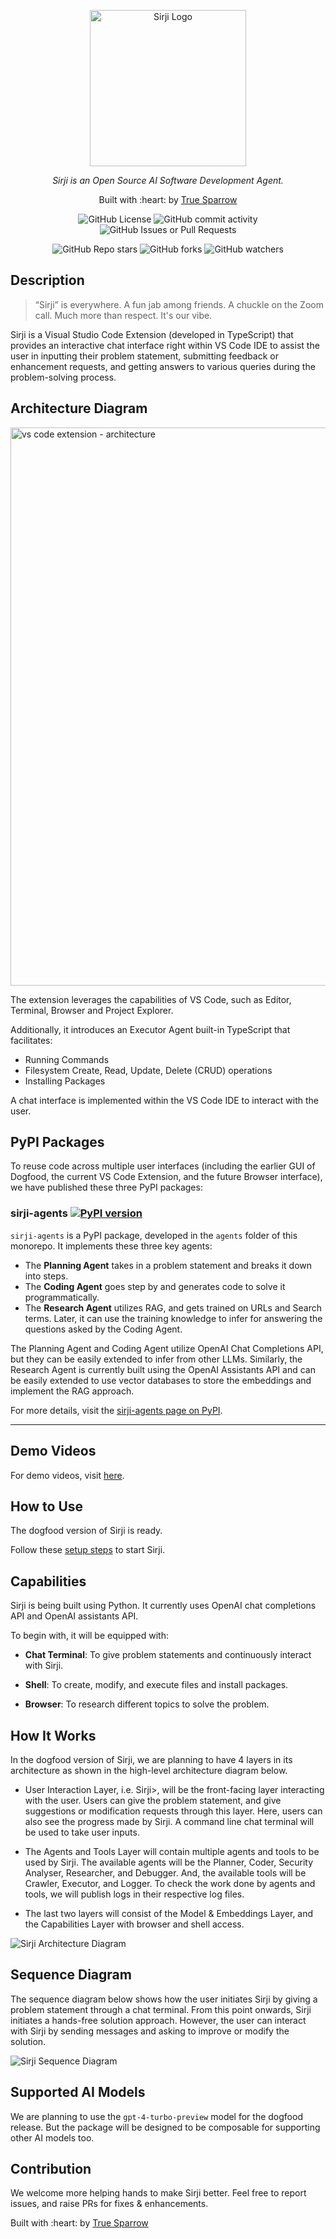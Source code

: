 <p align="center">
  <a href="." target="blank"><img src="https://github.com/sirji-ai/sirji/assets/7627517/363fc6dd-69af-4d84-8b7c-a91ec092058d" width="250" alt="Sirji Logo" /></a>
</p>

<p align="center">
  <em>Sirji is an Open Source AI Software Development Agent.</em>
</p>

<p align="center">
  Built with :heart: by <a href="https://truesparrow.com/" target="_blank">True Sparrow</a>
</p>

<p align="center">
  <img alt="GitHub License" src="https://img.shields.io/github/license/sirji-ai/sirji">
  <img alt="GitHub commit activity" src="https://img.shields.io/github/commit-activity/m/sirji-ai/sirji">
  <img alt="GitHub Issues or Pull Requests" src="https://img.shields.io/github/issues/sirji-ai/sirji">
</p>

<p align="center">
  <img alt="GitHub Repo stars" src="https://img.shields.io/github/stars/sirji-ai/sirji">
  <img alt="GitHub forks" src="https://img.shields.io/github/forks/sirji-ai/sirji">
  <img alt="GitHub watchers" src="https://img.shields.io/github/watchers/sirji-ai/sirji">
</p>


## Description

> “Sirji” is everywhere. A fun jab among friends. A chuckle on the Zoom call. Much more than respect. It's our vibe.

Sirji is a Visual Studio Code Extension (developed in TypeScript) that provides an interactive chat interface right within VS Code IDE to assist the user in inputting their problem statement, submitting feedback or enhancement requests, and getting answers to various queries during the problem-solving process.

## Architecture Diagram
<img width="893" alt="vs code extension - architecture" src="https://github.com/sirji-ai/sirji/assets/7627517/6120d7cc-550c-4497-9d83-587bc2a8bc8a">

The extension leverages the capabilities of VS Code, such as Editor, Terminal, Browser and Project Explorer.

Additionally, it introduces an Executor Agent built-in TypeScript that facilitates:
- Running Commands
- Filesystem Create, Read, Update, Delete (CRUD) operations
- Installing Packages

A chat interface is implemented within the VS Code IDE to interact with the user.

## PyPI Packages
To reuse code across multiple user interfaces (including the earlier GUI of Dogfood, the current VS Code Extension, and the future Browser interface), we have published these three PyPI packages:

### sirji-agents [![PyPI version](https://img.shields.io/pypi/v/sirji-agents.svg)](https://pypi.org/project/sirji-agents/)

`sirji-agents` is a PyPI package, developed in the `agents` folder of this monorepo. It implements these three key agents:
- The **Planning Agent** takes in a problem statement and breaks it down into steps.
- The **Coding Agent** goes step by and generates code to solve it programmatically.
- The **Research Agent** utilizes RAG, and gets trained on URLs and Search terms. Later, it can use the training knowledge to infer for answering the questions asked by the Coding Agent.

The Planning Agent and Coding Agent utilize OpenAI Chat Completions API, but they can be easily extended to infer from other LLMs.
Similarly, the Research Agent is currently built using the OpenAI Assistants API and can be easily extended to use vector databases to store the embeddings and implement the RAG approach.

For more details, visit the [sirji-agents page on PyPI](https://pypi.org/project/sirji-agents/).





--------







## Demo Videos

For demo videos, visit [here](./demos).

## How to Use<a name="how-to-use"></a>

The dogfood version of Sirji is ready.

Follow these [setup steps](./docs/setup-steps.md) to start Sirji.

## Capabilities<a name="capabilities"></a>

Sirji is being built using Python. It currently uses OpenAI chat completions API and OpenAI assistants API.

To begin with, it will be equipped with:

- **Chat Terminal**: To give problem statements and continuously interact with Sirji.

- **Shell**: To create, modify, and execute files and install packages.

- **Browser**: To research different topics to solve the problem.

## How It Works<a name="how-it-works"></a>

In the dogfood version of Sirji, we are planning to have 4 layers in its architecture as shown in the high-level architecture diagram below.

- User Interaction Layer, i.e. Sirji>, will be the front-facing layer interacting with the user. Users can give the problem statement, and give suggestions or modification requests through this layer. Here, users can also see the progress made by Sirji. A command line chat terminal will be used to take user inputs.

- The Agents and Tools Layer will contain multiple agents and tools to be used by Sirji. The available agents will be the Planner, Coder, Security Analyser, Researcher, and Debugger. And, the available tools will be Crawler, Executor, and Logger. To check the work done by agents and tools, we will publish logs in their respective log files.

- The last two layers will consist of the Model & Embeddings Layer, and the Capabilities Layer with browser and shell access.

![Sirji Architecture Diagram](https://github.com/sirji-ai/sirji/assets/4491083/4204d366-ccbc-473a-8a0b-233333ce1fdc)

## Sequence Diagram<a name="sequence-diagram"></a>

The sequence diagram below shows how the user initiates Sirji by giving a problem statement through a chat terminal. From this point onwards, Sirji initiates a hands-free solution approach. However, the user can interact with Sirji by sending messages and asking to improve or modify the solution.

![Sirji Sequence Diagram](https://github.com/sirji-ai/sirji/assets/4491083/807e62d8-3ded-47c8-81cb-89dfa959ff72)

## Supported AI Models<a name="supported-ai-models"></a>

We are planning to use the `gpt-4-turbo-preview` model for the dogfood release. But the package will be designed to be composable for supporting other AI models too.

## Contribution

We welcome more helping hands to make Sirji better. Feel free to report issues, and raise PRs for fixes & enhancements.

<p align="left">Built with :heart: by <a href="https://truesparrow.com/" target="_blank">True Sparrow</a></p>

